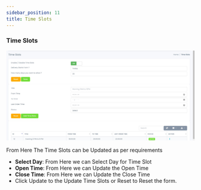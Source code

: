 ```yaml
---
sidebar_position: 11
title: Time Slots
---
```


### Time Slots

![Time Slots](/img/web/time_slot.jpg)

From Here The Time Slots can be Updated as per requirements

- **Select Day**: From Here we can Select Day for Time Slot
- **Open Time**: From Here we can Update the Open Time
- **Close Time**: From Here we can Update the Close Time
- Click Update to the Update Time Slots or Reset to Reset the form. 
